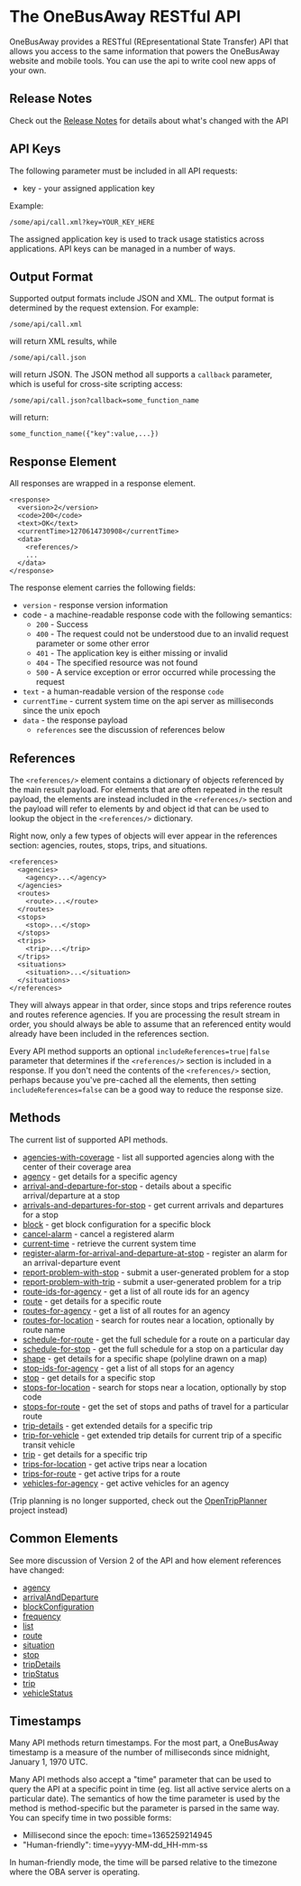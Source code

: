 # The OneBusAway RESTful API

OneBusAway provides a RESTful (REpresentational State Transfer) API that allows you access to the same information that
powers the OneBusAway website and mobile tools.  You can use the api to write cool new apps of your own.

## Release Notes

Check out the [Release Notes](release-notes.html) for details about what's changed with the API
    
## API Keys

The following parameter must be included in all API requests:

  * key - your assigned application key

Example:

    /some/api/call.xml?key=YOUR_KEY_HERE

The assigned application key is used to track usage statistics across applications.  API keys can be managed in a number
of ways.      

## Output Format

Supported output formats include JSON and XML.  The output format is determined by the request extension.  For example:

    /some/api/call.xml

will return XML results, while

    /some/api/call.json

will return JSON.  The JSON method all supports a `callback` parameter, which is useful for cross-site scripting access:

    /some/api/call.json?callback=some_function_name

will return:

    some_function_name({"key":value,...})

## Response Element

All responses are wrapped in a response element.

    <response>
      <version>2</version>
      <code>200</code>
      <text>OK</text>
      <currentTime>1270614730908</currentTime>
      <data>
        <references/>
        ...
      </data>
    </response>

The response element carries the following fields:

* `version` - response version information  
* code - a machine-readable response code with the following semantics:
    * `200` - Success
    * `400` - The request could not be understood due to an invalid request parameter or some other error
    * `401` - The application key is either missing or invalid
    * `404` - The specified resource was not found
    * `500` - A service exception or error occurred while processing the request
* `text` - a human-readable version of the response `code` 
* `currentTime` - current system time on the api server as milliseconds since the unix epoch
* `data` - the response payload
    * `references` see the discussion of references below

## References

The `<references/>` element contains a dictionary of objects referenced by the main result payload.  For elements that
are often repeated in the result payload, the elements are instead included in the `<references/>` section and the
payload will refer to elements by and object id that can be used to lookup the object in the `<references/>` dictionary.

Right now, only a few types of objects will ever appear in the references section: agencies, routes, stops, trips, and
situations.

    <references>
      <agencies>
        <agency>...</agency>
      </agencies>
      <routes>
        <route>...</route>
      </routes>
      <stops>
        <stop>...</stop>
      </stops>
      <trips>
        <trip>...</trip>
      </trips>
      <situations>
        <situation>...</situation>
      </situations>
    </references>

They will always appear in that order, since stops and trips reference routes and routes reference agencies.  If you
are processing the result stream in order, you should always be able to assume that an referenced entity would already
have been included in the references section.

Every API method supports an optional `includeReferences=true|false` parameter that determines if the `<references/>`
section is included in a response.  If you don't need the contents of the `<references/>` section, perhaps because
you've pre-cached all the elements, then setting `includeReferences=false` can be a good way to reduce the response
size.

## Methods

The current list of supported API methods. 

* [agencies-with-coverage](methods/agencies-with-coverage.html) - list all supported agencies along with the center of their coverage area
* [agency](methods/agency.html) - get details for a specific agency
* [arrival-and-departure-for-stop](methods/arrival-and-departure-for-stop.html) - details about a specific arrival/departure at a stop
* [arrivals-and-departures-for-stop](methods/arrivals-and-departures-for-stop.html) - get current arrivals and departures for a stop
* [block](methods/block.html) - get block configuration for a specific block
* [cancel-alarm](methods/cancel-alarm.html) - cancel a registered alarm
* [current-time](methods/current-time.html) - retrieve the current system time
* [register-alarm-for-arrival-and-departure-at-stop](methods/register-alarm-for-arrival-and-departure-at-stop.html) - register an alarm for an arrival-departure event
* [report-problem-with-stop](methods/report-problem-with-stop.html) - submit a user-generated problem for a stop
* [report-problem-with-trip](methods/report-problem-with-trip.html) - submit a user-generated problem for a trip
* [route-ids-for-agency](methods/route-ids-for-agency.html) - get a list of all route ids for an agency
* [route](methods/route.html) - get details for a specific route
* [routes-for-agency](methods/routes-for-agency.html) - get a list of all routes for an agency
* [routes-for-location](methods/routes-for-location.html) - search for routes near a location, optionally by route name
* [schedule-for-route](methods/schedule-for-route.html) - get the full schedule for a route on a particular day
* [schedule-for-stop](methods/schedule-for-stop.html) - get the full schedule for a stop on a particular day
* [shape](methods/shape.html) - get details for a specific shape (polyline drawn on a map)
* [stop-ids-for-agency](methods/stop-ids-for-agency.html) - get a list of all stops for an agency
* [stop](methods/stop.html) - get details for a specific stop
* [stops-for-location](methods/stops-for-location.html) - search for stops near a location, optionally by stop code
* [stops-for-route](methods/stops-for-route.html) - get the set of stops and paths of travel for a particular route
* [trip-details](methods/trip-details.html) - get extended details for a specific trip
* [trip-for-vehicle](methods/trip-for-vehicle.html) - get extended trip details for current trip of a specific transit vehicle
* [trip](methods/trip.html) - get details for a specific trip
* [trips-for-location](methods/trips-for-location.html) - get active trips near a location
* [trips-for-route](methods/trips-for-route.html) - get active trips for a route
* [vehicles-for-agency](methods/vehicles-for-agency.html) - get active vehicles for an agency

(Trip planning is no longer supported, check out the [OpenTripPlanner](http://www.opentripplanner.org/) project instead)

## Common Elements

See more discussion of Version 2 of the API and how element references have changed:

* [agency](elements/agency.html)
* [arrivalAndDeparture](elements/arrival-and-departure.html)
* [blockConfiguration](elements/block-configuration.html)
* [frequency](elements/frequency.html)
* [list](elements/list-result.html)
* [route](elements/route.html)
* [situation](elements/situation.html)
* [stop](elements/stop.html)
* [tripDetails](elements/trip-details.html)
* [tripStatus](elements/trip-status.html)
* [trip](elements/trip.html)
* [vehicleStatus](elements/vehicle-status.html)

## Timestamps

Many API methods return timestamps.  For the most part, a OneBusAway timestamp is a measure of the number of milliseconds
since midnight, January 1, 1970 UTC.

Many API methods also accept a "time" parameter that can be used to query the API at a specific point in time (eg. list all
active service alerts on a particular date).  The semantics of how the time parameter is used by the method is method-specific
but the parameter is parsed in the same way.  You can specify time in two possible forms:

* Millisecond since the epoch: time=1365259214945
* "Human-friendly": time=yyyy-MM-dd_HH-mm-ss

In human-friendly mode, the time will be parsed relative to the timezone where the OBA server is operating.
